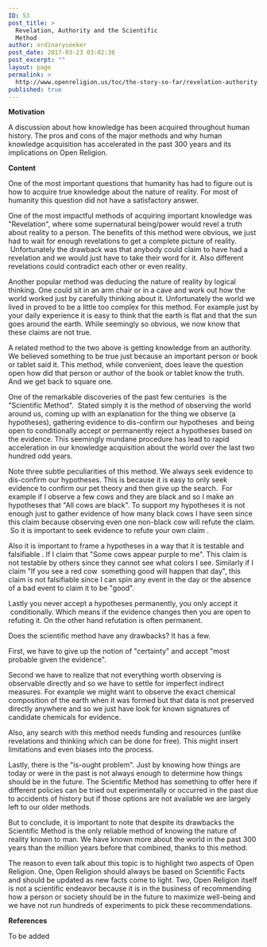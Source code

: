 ```yaml
---
ID: 53
post_title: >
  Revelation, Authority and the Scientific
  Method
author: ordinaryseeker
post_date: 2017-03-23 03:02:36
post_excerpt: ""
layout: page
permalink: >
  http://www.openreligion.us/toc/the-story-so-far/revelation-authority-scientific-method/
published: true
---
```

<strong>Motivation</strong>

A discussion about how knowledge has been acquired throughout human history. The pros and cons of the major methods and why human knowledge acquisition has accelerated in the past 300 years and its implications on Open Religion.

<strong>Content</strong>

One of the most important questions that humanity has had to figure out is how to acquire true knowledge about the nature of reality. For most of humanity this question did not have a satisfactory answer.

One of the most impactful methods of acquiring important knowledge was "Revelation", where some supernatural being/power would revel a truth about reality to a person. The benefits of this method were obvious, we just had to wait for enough revelations to get a complete picture of reality.  Unfortunately the drawback was that anybody could claim to have had a revelation and we would just have to take their word for it. Also different revelations could contradict each other or even reality.

Another popular method was deducing the nature of reality by logical thinking. One could sit in an arm chair or in a cave and work out how the world worked just by carefully thinking about it. Unfortunately the world we lived in proved to be a little too complex for this method. For example just by your daily experience it is easy to think that the earth is flat and that the sun goes around the earth. While seemingly so obvious, we now know that these claims are not true.

A related method to the two above is getting knowledge from an authority. We believed something to be true just because an important person or book or tablet said it. This method, while convenient, does leave the question open how did that person or author of the book or tablet know the truth. And we get back to square one.

One of the remarkable discoveries of the past few centuries  is the "Scientific Method".  Stated simply it is the method of observing the world around us, coming up with an explanation for the thing we observe (a hypotheses), gathering evidence to dis-confirm our hypotheses  and being open to conditionally accept or permanently reject a hypotheses based on the evidence. This seemingly mundane procedure has lead to rapid acceleration in our knowledge acquisition about the world over the last two hundred odd years.

Note three subtle peculiarities of this method. We always seek evidence to dis-confirm our hypotheses. This is because it is easy to only seek evidence to confirm our pet theory and then give up the search.  For example if I observe a few cows and they are black and so I make an hypotheses that "All cows are black". To support my hypotheses it is not enough just to gather evidence of how many black cows I have seen since this claim because observing even one non-black cow will refute the claim.  So it is important to seek evidence to refute your own claim .

Also it is important to frame a hypotheses in a way that it is testable and falsifiable . If I claim that "Some cows appear purple to me". This claim is not testable by others since they cannot see what colors I see. Similarly if I claim "If you see a red cow  something good will happen that day", this claim is not falsifiable since I can spin any event in the day or the absence of a bad event to claim it to be "good".

Lastly you never accept a hypotheses permanently, you only accept it  conditionally. Which means if the evidence changes then you are open to refuting it. On the other hand refutation is often permanent.

Does the scientific method have any drawbacks? It has a few.

First, we have to give up the notion of "certainty" and accept "most probable given the evidence".

Second we have to realize that not everything worth observing is observable directly and so we have to settle for imperfect indirect measures. For example we might want to observe the exact chemical composition of the earth when it was formed but that data is not preserved directly anywhere and so we just have look for known signatures of candidate chemicals for evidence.

Also, any search with this method needs funding and resources (unlike revelations and thinking which can be done for free). This might insert limitations and even biases into the process.

Lastly, there is the "is-ought problem". Just by knowing how things are today or were in the past is not always enough to determine how things should be in the future. The Scientific Method has something to offer here if different policies can be tried out experimentally or occurred in the past due to accidents of history but if those options are not available we are largely left to our older methods.

But to conclude, it is important to note that despite its drawbacks the Scientific Method is the only reliable method of knowing the nature of reality known to man. We have known more about the world in the past 300 years than the million years before that combined, thanks to this method.

The reason to even talk about this topic is to highlight two aspects of Open Religion. One, Open Religion should always be based on Scientific Facts and should be updated as new facts come to light. Two, Open Religion itself is not a scientific endeavor because it is in the business of recommending how a person or society should be in the future to maximize well-being and we have not run hundreds of experiments to pick these recommendations.

<strong>References</strong>

To be added

&nbsp;